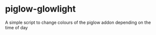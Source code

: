 # piglow-glowlight
A simple script to change colours of the piglow addon depending on the time of day
